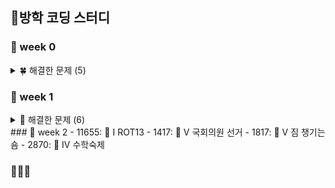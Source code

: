## 🌊방학 코딩 스터디
### 🦔 week 0
<details>
<summary>🍀 해결한 문제 (5)</summary>
 
- 1292: 🥉 I 쉽게 푸는 문제
 
- 2851: 🥉 I 슈퍼 마리오
  
- 2920: 🥉 II 음계
  
- 10250: 🥉 III ACM 호텔
  
- 31403: 🥉 IV A + B - C
</details>

### 🦔 week 1
<details>
<summary>🌿 해결한 문제 (6)</summary>
 
- 11057: 🥈 I 오르막 수
  
- 11726: 🥈 III 2×n 타일링
  
- 1213: 🥈 III 팰린드롬 만들기
  
- 1402: 🥈 V 아무래도이문제는A번난이도인것같다
  
- 1463: 🥈 III 1로 만들기
  
- 2748: 🥉 I 피보나치 수 2
</details> 
### 🦔 week 2
- 11655: 🥉 I ROT13
- 1417: 🥈 V 국회의원 선거
- 1817: 🥈 V 짐 챙기는 숌
- 2870: 🥈 IV 수학숙제

### 🦔🦔🦔
